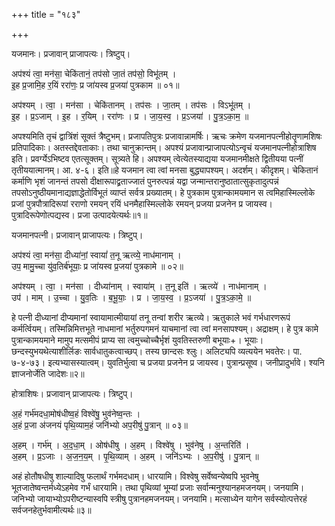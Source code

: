 +++
title = "१८३"

+++


यजमानः। प्रजावान् प्राजापत्यः। त्रिष्टुप्।

अप॑श्यं त्वा॒ मन॑सा॒ चेकि॑तानं॒ तप॑सो जा॒तं तप॑सो॒ विभू॑तम् ।  
इ॒ह प्र॒जामि॒ह र॒यिं ररा॑णः॒ प्र जा॑यस्व प्र॒जया॑ पुत्रकाम ॥ ०१॥

अप॑श्यम् । त्वा॒ । मन॑सा । चेकि॑तानम् । तप॑सः । जा॒तम् । तप॑सः । विऽभू॑तम् ।  
इ॒ह । प्र॒ऽजाम् । इ॒ह । र॒यिम् । ररा॑णः । प्र । जा॒य॒स्व॒ । प्र॒ऽजया॑ । पु॒त्र॒ऽका॒म॒ ॥

अपश्यमिति तृचं द्वात्रिंशं सूक्तं त्रैष्टुभम्। प्रजापतिपुत्रः प्रजावान्नामर्षिः। ऋचः क्रमेण यजमानपत्नीहोतॄणामशिषः प्रतिपादिकाः। अतस्तद्देवताकाः। तथा चानुक्रान्तम्। अपश्यं प्रजावान्प्राजापत्योऽन्वृचं यजमानपत्नीहोत्राशिष इति। प्रवर्ग्येऽभिष्टव एतत्सूक्तम्। सूत्र्यते हि। अपश्यम् त्वेत्येतस्याद्यया यजमानमीक्षते द्वितीयया पत्नीं तृतीययात्मानम्। आ. ४-६। इति॥हे यजमान त्वा त्वां मनसा बुद्ध्यापश्यम्। अदर्शम्। कीदृशम्। चेकितानं कर्माणि भृशं जानन्तं तपसो दीक्षारूपाद्व्रताज्जातं पुनरुत्पन्नं यद्वा जन्मान्तरानुष्ठातात्सुकृतादुत्पन्नं तपसोऽनुष्ठीयमानाद्यज्ञाद्धेतोर्विभूतं व्याप्तं सर्वत्र प्रख्यातम्। हे पुत्रकाम पुत्रान्कामयमान स त्वमिहास्मिल्लोके प्रजां पुत्रपौत्रादिरूपां रराणो रमयन् रयिं धनमैहास्मिल्लोके रमयन् प्रजया प्रजनेन प्र जायस्व। पुत्रादिरूपेणोत्पद्यस्व। प्रजा उत्पादयेत्यर्थः॥१॥

यजमानपत्नी। प्रजावान् प्राजापत्यः। त्रिष्टुप्।

अप॑श्यं त्वा॒ मन॑सा॒ दीध्या॑नां॒ स्वायां॑ त॒नू ऋत्व्ये॒ नाध॑मानाम् ।  
उप॒ मामु॒च्चा यु॑व॒तिर्ब॑भूयाः॒ प्र जा॑यस्व प्र॒जया॑ पुत्रकामे ॥ ०२॥

अप॑श्यम् । त्वा॒ । मन॑सा । दीध्या॑नाम् । स्वाया॑म् । त॒नू इति॑ । ऋत्व्ये॑ । नाध॑मानाम् ।  
उप॑ । माम् । उ॒च्चा । यु॒व॒तिः । ब॒भू॒याः॒ । प्र । जा॒य॒स्व॒ । प्र॒ऽजया॑ । पु॒त्र॒ऽका॒मे॒ ॥

हे पत्नी दीध्यानां दीप्यमानां स्वायामात्मीयायां तनू तन्वां शरीर ऋत्व्ये। ऋतुकाले भवं गर्भधारणरूपं कर्मर्त्वियम्। तस्मिन्निमित्तभूते नाधमानां भर्तुरुपगमनं याचमानां त्वा त्वां मनसापश्यम्। अद्राक्षम्। हे पुत्र कामे पुत्रान्कामयमाने मामुप मत्समीपं प्राप्य सा त्वमुच्चोच्चैर्भृशं युवतिस्तरुणी बभूयाः+। भूयाः। छन्दस्युभयथेत्याशीर्लिङः सार्वधातुकत्वाच्छप्। तस्य छान्दसः श्लुः। अलिट्यपि व्यत्ययेन भवतेरः। पा. ७-४-७३। इत्यभ्यासस्यात्वम्। युवतिर्भुत्वा च प्रजया प्रजनेन प्र जायस्व। पुत्रान्प्रसूष्व। जनीप्रादुर्भावे। श्यनि ज्ञाजनोर्जेति जादेशः॥२॥

होत्राशिषः। प्रजावान् प्राजापत्यः। त्रिष्टुप्।

अ॒हं गर्भ॑मदधा॒मोष॑धीष्व॒हं विश्वे॑षु॒ भुव॑नेष्व॒न्तः ।  
अ॒हं प्र॒जा अ॑जनयं पृथि॒व्याम॒हं जनि॑भ्यो अप॒रीषु॑ पु॒त्रान् ॥ ०३॥

अ॒हम् । गर्भ॑म् । अ॒द॒धा॒म् । ओष॑धीषु । अ॒हम् । विश्वे॑षु । भुव॑नेषु । अ॒न्तरिति॑ ।  
अ॒हम् । प्र॒ऽजाः । अ॒ज॒न॒य॒म् । पृ॒थि॒व्याम् । अ॒हम् । जनि॑ऽभ्यः । अ॒प॒रीषु॑ । पु॒त्रान् ॥

अहं होतौषधीषु शाल्यादिषु फलार्थं गर्भमदधाम्। धारयामि। विश्वेषु सर्वेष्वन्येष्वपि भुवनेषु भूतजातेष्वन्तर्मध्येऽहमेव गर्भं धारयामि। तथा पृथिव्यां भूम्यां प्रजाः सर्वान्मनुश्यानहमजनयम्। जनयामि। जनिभ्यो जायाभ्योऽपरीष्टन्यास्वपि स्त्रीषु पुत्रानहमजनयम्। जनयामि। मत्साध्येन यागेन सर्वस्योत्पत्तेरहं सर्वजनहेतुर्भवामीत्यर्थः॥३॥